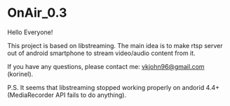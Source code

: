 # OnAir_0.3
Hello Everyone!

This project is based on libstreaming. The main idea is to make rtsp server out of android smartphone to stream video/audio content from it.

If you have any questions, please contact me: vkjohn96@gmail.com (korinel).

P.S. It seems that libstreaming stopped working properly on andorid 4.4+ (MediaRecorder API fails to do anything). 
